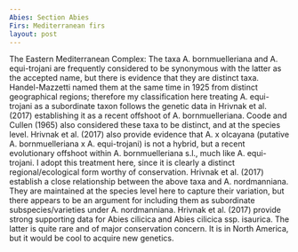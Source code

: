 ```yaml
---
Abies: Section Abies
Firs: Mediterranean firs
layout: post
---
```


The Eastern Mediterranean Complex: The taxa A. bornmuelleriana and A. equi-trojani are frequently considered to be synonymous with the latter as the accepted name, but there is evidence that they are distinct taxa. Handel-Mazzetti named them at the same time in 1925 from distinct geographical regions; therefore my classification here treating A. equi-trojani as a subordinate taxon follows the genetic data in Hrivnak et al. (2017) establishing it as a recent offshoot of A. bornmuelleriana. Coode and Cullen (1965) also considered these taxa to be distinct, and at the species level. Hrivnak et al. (2017) also provide evidence that A. x olcayana (putative A. bornmuelleriana x A. equi-trojani) is not a hybrid, but a recent evolutionary offshoot within A. bornmuelleriana s.l., much like A. equi-trojani. I adopt this treatment here, since it is clearly a distinct regional/ecological form worthy of conservation. Hrivnak et al. (2017) establish a close relationship between the above taxa and A. nordmanniana. They are maintained at the species level here to capture their variation, but there appears to be an argument for including them as subordinate subspecies/varieties under A. nordmanniana. Hrivnak et al. (2017) provide strong supporting data for Abies cilicica and Abies cilicica ssp. isaurica. The latter is quite rare and of major conservation concern. It is in North America, but it would be cool to acquire new genetics.
